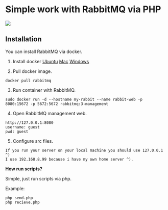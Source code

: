 # Simple work with RabbitMQ via PHP

![](https://avatars0.githubusercontent.com/u/96669?s=200&v=4)



## Installation

You can install RabbitMQ via docker.

1. Install docker
[Ubuntu](https://docs.docker.com/install/linux/ubuntu/)
[Mac](https://docs.docker.com/docker-for-mac/install/)
[Windows](https://docs.docker.com/docker-for-windows/install/)

2. Pull docker image.
 ```
 docker pull rabbitmq
 ```

3.  Run container with RabbitMQ.
```
sudo docker run -d --hostname my-rabbit --name rabbit-web -p 8080:15672 -p 5672:5672 rabbitmq:3-management
```

4. Open RabbitMQ management web.
```
http://127.0.0.1:8080
username: guest
pwd: guest
```

5. Configure src files. 
```
If you run your server on your local machine you should use 127.0.0.1 ^)
I use 192.168.8.99 because i have my own home server ^). 
```

**How run scripts?**

Simple, just run scripts via php.

Example:
```
php send.php
php recieve.php
```




